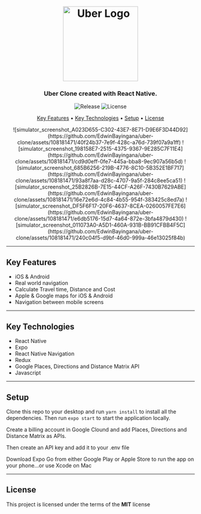 <h1 align="center">
  <img width="200px" src="https://upload.wikimedia.org/wikipedia/commons/thumb/5/58/Uber_logo_2018.svg/2560px-Uber_logo_2018.svg.png" alt="Uber Logo" />
  <br />
</h1>

<h3 align="center">
   Uber Clone created with React Native</a>.
</h3>

<p align="center">
   <img src="https://img.shields.io/github/v/release/MartsTech/uber-clone" alt="Release" />
   <img src="https://img.shields.io/github/license/MartsTech/uber-clone" alt="License" />
</p>

<p align="center">
  <a href="#key-features">Key Features</a> •
  <a href="#key-technologies">Key Technologies</a> •
  <a href="#setup">Setup</a> •
  <a href="#license">License</a>
</p>

<div align="center">
  ![simulator_screenshot_A023D655-C302-43E7-8E71-D9E6F3D44D92](https://github.com/EdwinBayingana/uber-clone/assets/108181471/40f24b37-7e9f-428c-a76d-739f07a9a1ff)
![simulator_screenshot_198158E7-2515-4375-9367-9E285C7F11E4](https://github.com/EdwinBayingana/uber-clone/assets/108181471/cd9d0eff-0fe7-445a-bba8-9ec907a56b5d)
![simulator_screenshot_685B6256-219B-4776-8C10-5B352E1BF717](https://github.com/EdwinBayingana/uber-clone/assets/108181471/93a8f7aa-d28c-4707-9a5f-284c8ee5ca51)
![simulator_screenshot_25B2826B-7E15-44CF-A26F-7430B7629ABE](https://github.com/EdwinBayingana/uber-clone/assets/108181471/16e72e6d-4c84-4b55-954f-383425c8ed7a)
![simulator_screenshot_DF5F6F17-20F6-4637-8CEA-0260057FE7E6](https://github.com/EdwinBayingana/uber-clone/assets/108181471/e6db5176-15d7-4a64-872e-3bfa4879d430)
![simulator_screenshot_011073A0-A5D1-460A-931B-BB91CFBB4F5C](https://github.com/EdwinBayingana/uber-clone/assets/108181471/240c04f5-d9bf-46d0-999a-46e13025f84b)



</div>

---

## Key Features

- iOS & Android
- Real world navigation
- Calculate Travel time, Distance and Cost
- Apple & Google maps for iOS & Android
- Navigation between mobile screens

---

## Key Technologies

- React Native
- Expo
- React Native Navigation
- Redux
- Google Places, Directions and Distance Matrix API
- Javascript

---

## Setup

Clone this repo to your desktop and run `yarn install` to install all the dependencies.
Then run `expo start` to start the application locally.

Create a billing account in Google Clound and add Places, Directions and Distance Matrix as APIs.

Then create an API key and add it to your .env file

Download Expo Go from either Google Play or Apple Store to run the app on your phone...or use Xcode on Mac


---

## License

This project is licensed under the terms of the **MIT** license
